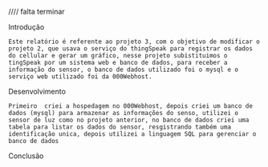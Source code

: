 
//// falta terminar

Introdução 	
	
	Este relatório é referente ao projeto 3, com o objetivo de modificar o projeto 2, que usava o serviço do thingSpeak para registrar os dados do cellular e gerar um gráfico, nesse projeto subistituimos o tingSpeak por um sistema web e banco de dados, para receber a informação do sensor, o banco de dados utilizado foi o mysql e o serviço web utilizado foi da 000Webhost.

Desenvolvimento
	
	Primeiro  criei a hospedagem no 000Webhost, depois criei um banco de dados (mysql) para armazenar as informações do senso, utilizei o sensor de luz como no projeto anterior, no banco de dados criei uma tabela para listar os dados do sensor, resgistrando também uma identificação unica, depois utilizei a linguagem SQL para gerenciar o banco de dados  
Conclusão

